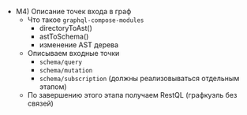 - M4) Описание точек входа в граф
  - Что такое `graphql-compose-modules`
    - directoryToAst()
    - astToSchema()
    - изменение AST дерева
  - Описываем входные точки
    - `schema/query`
    - `schema/mutation`
    - `schema/subscription` (должны реализовываться отдельным этапом)
  - По завершению этого этапа получаем RestQL (графкуэль без связей)